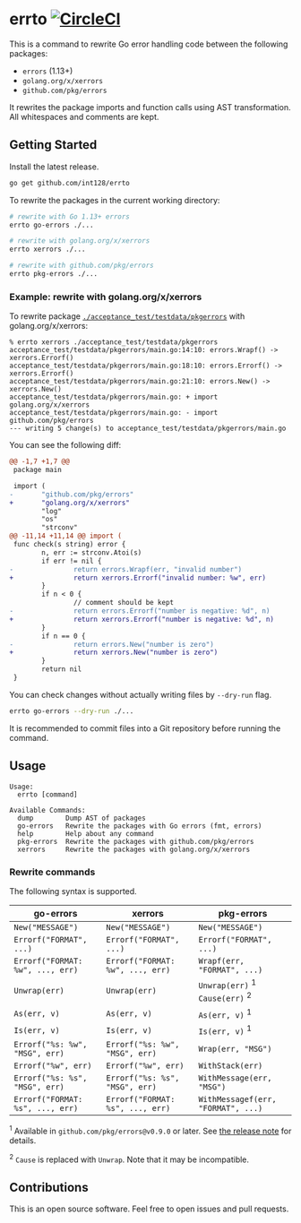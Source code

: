 # errto [![CircleCI](https://circleci.com/gh/int128/errto.svg?style=shield)](https://circleci.com/gh/int128/errto)

This is a command to rewrite Go error handling code between the following packages:

- `errors` (1.13+)
- `golang.org/x/xerrors`
- `github.com/pkg/errors`

It rewrites the package imports and function calls using AST transformation.
All whitespaces and comments are kept.


## Getting Started

Install the latest release.

```sh
go get github.com/int128/errto
```

To rewrite the packages in the current working directory:

```sh
# rewrite with Go 1.13+ errors
errto go-errors ./...

# rewrite with golang.org/x/xerrors
errto xerrors ./...

# rewrite with github.com/pkg/errors
errto pkg-errors ./...
```

### Example: rewrite with golang.org/x/xerrors

To rewrite package [`./acceptance_test/testdata/pkgerrors`](acceptance_test/testdata/pkgerrors/main.go) with golang.org/x/xerrors:

```console
% errto xerrors ./acceptance_test/testdata/pkgerrors
acceptance_test/testdata/pkgerrors/main.go:14:10: errors.Wrapf() -> xerrors.Errorf()
acceptance_test/testdata/pkgerrors/main.go:18:10: errors.Errorf() -> xerrors.Errorf()
acceptance_test/testdata/pkgerrors/main.go:21:10: errors.New() -> xerrors.New()
acceptance_test/testdata/pkgerrors/main.go: + import golang.org/x/xerrors
acceptance_test/testdata/pkgerrors/main.go: - import github.com/pkg/errors
--- writing 5 change(s) to acceptance_test/testdata/pkgerrors/main.go
```

You can see the following diff:

```patch
@@ -1,7 +1,7 @@
 package main

 import (
-       "github.com/pkg/errors"
+       "golang.org/x/xerrors"
        "log"
        "os"
        "strconv"
@@ -11,14 +11,14 @@ import (
 func check(s string) error {
        n, err := strconv.Atoi(s)
        if err != nil {
-               return errors.Wrapf(err, "invalid number")
+               return xerrors.Errorf("invalid number: %w", err)
        }
        if n < 0 {
                // comment should be kept
-               return errors.Errorf("number is negative: %d", n)
+               return xerrors.Errorf("number is negative: %d", n)
        }
        if n == 0 {
-               return errors.New("number is zero")
+               return xerrors.New("number is zero")
        }
        return nil
 }
```

You can check changes without actually writing files by `--dry-run` flag.

```sh
errto go-errors --dry-run ./...
```

It is recommended to commit files into a Git repository before running the command.


## Usage

```
Usage:
  errto [command]

Available Commands:
  dump        Dump AST of packages
  go-errors   Rewrite the packages with Go errors (fmt, errors)
  help        Help about any command
  pkg-errors  Rewrite the packages with github.com/pkg/errors
  xerrors     Rewrite the packages with golang.org/x/xerrors
```

### Rewrite commands

The following syntax is supported.

| go-errors | xerrors | pkg-errors |
|-----------|---------|------------|
| `New("MESSAGE")` | `New("MESSAGE")` | `New("MESSAGE")` |
| `Errorf("FORMAT", ...)` | `Errorf("FORMAT", ...)` | `Errorf("FORMAT", ...)` |
| `Errorf("FORMAT: %w", ..., err)` | `Errorf("FORMAT: %w", ..., err)` | `Wrapf(err, "FORMAT", ...)` |
| `Unwrap(err)` | `Unwrap(err)` | `Unwrap(err)` <sup>1</sup> <br> `Cause(err)` <sup>2</sup> |
| `As(err, v)` | `As(err, v)` | `As(err, v)` <sup>1</sup> |
| `Is(err, v)` | `Is(err, v)` | `Is(err, v)` <sup>1</sup> |
| `Errorf("%s: %w", "MSG", err)` | `Errorf("%s: %w", "MSG", err)` | `Wrap(err, "MSG")` |
| `Errorf("%w", err)` | `Errorf("%w", err)` | `WithStack(err)` |
| `Errorf("%s: %s", "MSG", err)` | `Errorf("%s: %s", "MSG", err)` | `WithMessage(err, "MSG")` |
| `Errorf("FORMAT: %s", ..., err)` | `Errorf("FORMAT: %s", ..., err)` | `WithMessagef(err, "FORMAT", ...)` |

<sup>1</sup> Available in `github.com/pkg/errors@v0.9.0` or later. See [the release note](https://github.com/pkg/errors/releases/tag/v0.9.0) for details.

<sup>2</sup> `Cause` is replaced with `Unwrap`. Note that it may be incompatible.


## Contributions

This is an open source software.
Feel free to open issues and pull requests.
